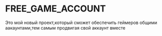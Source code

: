 # FREE_GAME_ACCOUNT  
Это мой новый проект,который сможет обеспечить геймеров общими аакаунтами,тем самым продвигая свой аккаунт вместе
